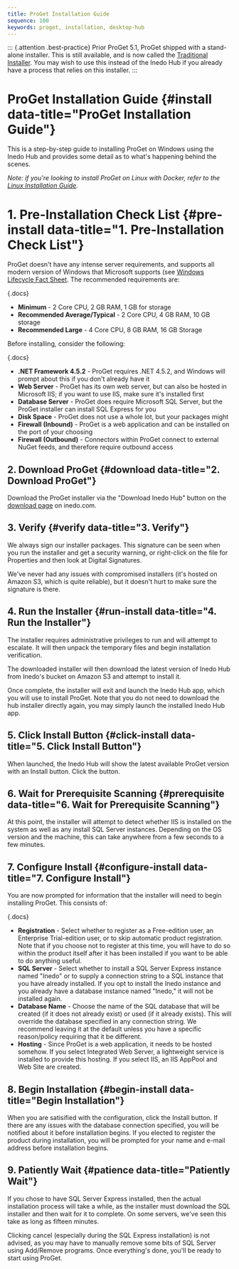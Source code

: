 ```yaml
---
title: ProGet Installation Guide
sequence: 100
keywords: proget, installation, desktop-hub
---
```


::: {.attention .best-practice}
Prior ProGet 5.1, ProGet shipped with a stand-alone installer. This is still available, and is now called the [Traditional Installer](installation-guide/traditional-installer). You may wish to use this instead of the Inedo Hub if you already have a process that relies on this installer.
:::

# ProGet Installation Guide {#install data-title="ProGet Installation Guide"}

This is a step-by-step guide to installing ProGet on Windows using the Inedo Hub and provides some detail as to what's happening behind the scenes.

*Note: if you're looking to install ProGet on Linux with Docker, refer to the [Linux Installation Guide](installation-guide/linux-docker).*

# 1. Pre-Installation Check List {#pre-install data-title="1. Pre-Installation Check List"}

ProGet doesn't have any intense server requirements, and supports all modern version of Windows that Microsoft supports (see [Windows Lifecycle Fact Sheet](https://support.microsoft.com/en-us/help/13853/windows-lifecycle-fact-sheet). The recommended requirements are:

{.docs}
- **Minimum** - 2 Core CPU, 2 GB RAM, 1 GB for storage
- **Recommended Average/Typical** - 2 Core CPU, 4 GB RAM, 10 GB storage
- **Recommended Large** -  4 Core CPU, 8 GB RAM, 16 GB Storage

Before installing, consider the following:

{.docs}
- **.NET Framework 4.5.2** - ProGet requires .NET 4.5.2, and Windows will prompt about this if you don't already have it
- **Web Server** - ProGet has its own web server, but can also be hosted in Microsoft IIS; if you want to use IIS, make sure it's installed first
- **Database Server** - ProGet does require Microsoft SQL Server, but the ProGet installer can install SQL Express for you
- **Disk Space** - ProGet does not use a whole lot, but your packages might
- **Firewall (Inbound)** - ProGet is a web application and can be installed on the port of your choosing
- **Firewall (Outbound)** - Connectors within ProGet connect to external NuGet feeds, and therefore require outbound access

## 2. Download ProGet {#download data-title="2. Download ProGet"}

Download the ProGet installer via the "Download Inedo Hub" button on the  [download page](https://inedo.com/proget/download) on inedo.com.

## 3. Verify {#verify data-title="3. Verify"}

We always sign our installer packages. This signature can be seen when you run the installer and get a security warning, or right-click on the file for Properties and then look at Digital Signatures.

We've never had any issues with compromised installers (it's hosted on Amazon S3, which is quite reliable), but it doesn't hurt to make sure the signature is there.

## 4. Run the Installer {#run-install data-title="4. Run the Installer"}

The installer requires administrative privileges to run and will attempt to escalate. It will then unpack the temporary files and begin installation verification.

The downloaded installer will then download the latest version of Inedo Hub from Inedo's bucket on Amazon S3 and attempt to install it.

Once complete, the installer will exit and launch the Inedo Hub app, which you will use to install ProGet. Note that you do not need to download the hub installer directly again, you may simply launch the installed Inedo Hub app.

## 5. Click Install Button {#click-install data-title="5. Click Install Button"}

When launched, the Inedo Hub will show the latest available ProGet version with an Install button. Click the button.

## 6. Wait for Prerequisite Scanning {#prerequisite data-title="6. Wait for Prerequisite Scanning"}

At this point, the installer will attempt to detect whether IIS is installed on the system as well as any install SQL Server instances. Depending on the OS version and the machine, this can take anywhere from a few seconds to a few minutes.

## 7. Configure Install {#configure-install data-title="7. Configure Install"}

You are now prompted for information that the installer will need to begin installing
ProGet. This consists of:

{.docs}
- **Registration** - Select whether to register as a Free-edition user, an Enterprise Trial-edition user, or to skip automatic product registration. Note that if you choose not to register at this time, you will have to do so within the product itself after it has been installed if you want to be able to do anything useful.
- **SQL Server** - Select whether to install a SQL Server Express instance named "Inedo" or to supply a connection string to a SQL instance that you have already installed. If you opt to install the Inedo instance and you already have a database instance named "Inedo," it will not be installed again.
- **Database Name** - Choose the name of the SQL database that will be created (if it does not already exist) or used (if it already exists). This will override the database specified in any connection string. We recommend leaving it at the default unless you have a specific reason/policy requiring that it be different.
- **Hosting** - Since ProGet is a web application, it needs to be hosted somehow. If you select Integrated Web Server, a lightweight service is installed to provide this hosting. If you select IIS, an IIS AppPool and Web Site are created.

## 8. Begin Installation {#begin-install data-title="Begin Installation"}

When you are satisified with the configuration, click the Install button. If there are any issues with the database connection specified, you will be notified about it before installation begins. If you elected to register the product during installation, you will be prompted for your name and e-mail address before installation begins.

## 9. Patiently Wait {#patience data-title="Patiently Wait"}

If you chose to have SQL Server Express installed, then the actual installation process will take a while, as the installer must download the SQL installer and then wait for it to complete. On some servers, we've seen this take as long as fifteen minutes.

Clicking cancel (especially during the SQL Express installation) is not advised, as you may have to manually remove some bits of SQL Server using Add/Remove programs. Once everything's done, you'll be ready to start using ProGet.
